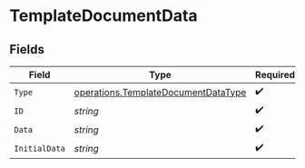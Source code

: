 # TemplateDocumentData


## Fields

| Field                                                                                      | Type                                                                                       | Required                                                                                   | Description                                                                                |
| ------------------------------------------------------------------------------------------ | ------------------------------------------------------------------------------------------ | ------------------------------------------------------------------------------------------ | ------------------------------------------------------------------------------------------ |
| `Type`                                                                                     | [operations.TemplateDocumentDataType](../../models/operations/templatedocumentdatatype.md) | :heavy_check_mark:                                                                         | N/A                                                                                        |
| `ID`                                                                                       | *string*                                                                                   | :heavy_check_mark:                                                                         | N/A                                                                                        |
| `Data`                                                                                     | *string*                                                                                   | :heavy_check_mark:                                                                         | N/A                                                                                        |
| `InitialData`                                                                              | *string*                                                                                   | :heavy_check_mark:                                                                         | N/A                                                                                        |